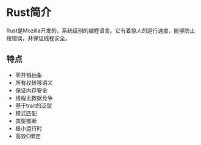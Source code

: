 # Rust简介

Rust是Mozilla开发的，系统级别的编程语言。它有着惊人的运行速度，能够防止段错误，并保证线程安全。 

## 特点

* 零开销抽象
* 所有权转移语义
* 保证内存安全
* 线程无数据竞争
* 基于trait的泛型
* 模式匹配
* 类型推断
* 极小运行时
* 高效C绑定